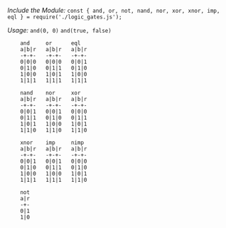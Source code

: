 *Include the Module:*
```const { and, or, not, nand, nor, xor, xnor, imp, eql } = require('./logic_gates.js');```

*Usage:*
```and(0, 0)```
```and(true, false)```

```
    and     or      eql
    a|b|r   a|b|r   a|b|r
    -+-+-   -+-+-   -+-+-
    0|0|0   0|0|0   0|0|1
    0|1|0   0|1|1   0|1|0
    1|0|0   1|0|1   1|0|0
    1|1|1   1|1|1   1|1|1

    nand    nor     xor
    a|b|r   a|b|r   a|b|r
    -+-+-   -+-+-   -+-+-
    0|0|1   0|0|1   0|0|0
    0|1|1   0|1|0   0|1|1
    1|0|1   1|0|0   1|0|1
    1|1|0   1|1|0   1|1|0

    xnor    imp     nimp
    a|b|r   a|b|r   a|b|r
    -+-+-   -+-+-   -+-+-
    0|0|1   0|0|1   0|0|0
    0|1|0   0|1|1   0|1|0
    1|0|0   1|0|0   1|0|1
    1|1|1   1|1|1   1|1|0

    not
    a|r
    -+-
    0|1
    1|0
```
